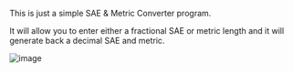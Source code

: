 This is just a simple SAE & Metric Converter program.

It will allow you to enter either a fractional SAE or metric length and it will generate back a decimal SAE and metric.

![image](https://github.com/user-attachments/assets/36a6cbce-7703-4c70-9769-bfff852e03c3)

